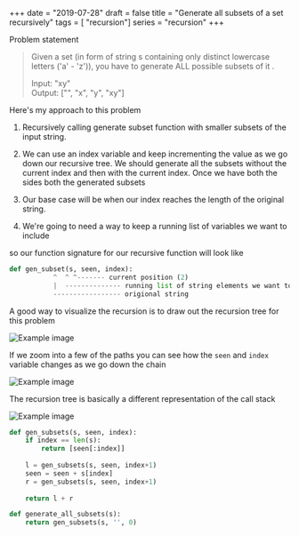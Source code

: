 +++
date = "2019-07-28"
draft = false
title = "Generate all subsets of a set recursively"
tags = [ "recursion"]
series = "recursion"
+++

Problem statement

> Given a set (in form of string s containing only distinct lowercase letters ('a' - 'z')), you have to generate ALL possible subsets of it .
> 
> 
> Input:	"xy"  
> Output: 	["", "x", "y", "xy"]
>

Here's my approach to this problem

1. Recursively calling generate subset function with smaller subsets of the input string. 

2. We can use an index variable and keep incrementing the value as we go down our recursive tree. We should generate all the subsets without the current index and then with the current index. Once we have both the sides both the generated subsets

3. Our base case will be when our index reaches the length of the original string.

4. We're going to need a way to keep a running list of variables we want to include


so our function signature for our recursive function will look like

```python
def gen_subset(s, seen, index):
	       ^  ^	^------- current position (2)
	       |  -------------- running list of string elements we want to include (4)
	       ----------------- origional string
```

A good way to visualize the recursion is to draw out the recursion tree for this problem

![Example image](/images/p8/full_tree.png)

If we zoom into a few of the paths you can see how the `seen` and `index` variable changes as we go down the chain

![Example image](/images/p8/partial_tree.png)

The recursion tree is basically a different representation of the call stack

![Example image](/images/p8/call_stack.png)

```python
def gen_subsets(s, seen, index):
    if index == len(s):
        return [seen[:index]]
    
    l = gen_subsets(s, seen, index+1)
    seen = seen + s[index]
    r = gen_subsets(s, seen, index+1)
    
    return l + r

def generate_all_subsets(s):
    return gen_subsets(s, '', 0)
```

